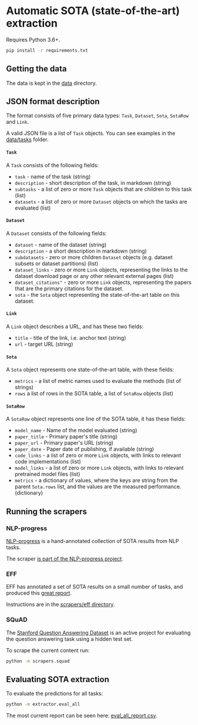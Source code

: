 # Automatic SOTA (state-of-the-art) extraction

Requires Python 3.6+.

```bash
pip install -r requirements.txt
```

## Getting the data

The data is kept in the [data](data/) directory. 

## JSON format description

The format consists of five primary data types: `Task`, `Dataset`, `Sota`, `SotaRow` and `Link`. 

A valid JSON file is a list of `Task` objects. You can see examples in the [data/tasks](https://github.com/atlasml/sota-extractor/tree/master/data/tasks) folder.

#### `Task`

A `Task` consists of the following fields:
- `task` - name of the task (string)
- `description` - short description of the task, in markdown (string)
- `subtasks` - a list of zero or more `Task` objects that are children to this task (list)
- `datasets` - a list of zero or more `Dataset` objects on which the tasks are evaluated (list)

#### `Dataset`

A `Dataset` consists of the following fields:
- `dataset` - name of the dataset (string)
- `description` - a short description in markdown (string)
- `subdatasets` - zero or more children `Dataset` objects (e.g. dataset subsets or dataset partitions) (list)
- `dataset_links` - zero or more `Link` objects, representing the links to the dataset download page or any other relevant external pages (list)
- `dataset_citations"` - zero or more `Link` objects, representing the papers that are the primary citations for the dataset. 
- `sota` - the `Sota` object representing the state-of-the-art table on this dataset. 
 
#### `Link`

A `Link` object describes a URL, and has these two fields:
- `title` - title of the link, i.e. anchor text (string)
- `url` - target URL (string)

#### `Sota`

A `Sota` object represents one state-of-the-art table, with these fields:
- `metrics` - a list of metric names used to evaluate the methods (list of strings)
- `rows` a list of rows in the SOTA table, a list of `SotaRow` objects (list)

#### `SotaRow`

A `SotaRow` object represents one line of the SOTA table, it has these fields:
- `model_name` - Name of the model evaluated (string)
- `paper_title` - Primary paper's title (string)
- `paper_url` - Primary paper's URL (string)
- `paper_date` - Paper date of publishing, if available (string)
- `code_links` - a list of zero or more `Link` objects, with links to relevant code implementations (list)
- `model_links` - a list of zero or more `Link` objects, with links to relevant pretrained model files (list)
- `metrics` - a dictionary of values, where the keys are string from the parent `Sota.rows` list, and the values are the measured performance. (dictionary)

## Running the scrapers

### NLP-progress

[NLP-progress](https://github.com/sebastianruder/NLP-progress) is a hand-annotated collection of SOTA results from NLP tasks. 

The scraper [is part of the NLP-progress project](https://github.com/sebastianruder/NLP-progress/pull/186).

### EFF 

EFF has annotated a set of SOTA results on a small number of tasks, and produced this [great report](https://www.eff.org/ai/metrics).

Instructions are in the [scrapers/eff directory](scrapers/eff).

### SQuAD

The [Stanford Question Answering Dataset](https://rajpurkar.github.io/SQuAD-explorer/) is an active project for evaluating the question answering task using a hidden test set. 

To scrape the current content run:

```bash
python -m scrapers.squad
```


## Evaluating SOTA extraction

To evaluate the predictions for all tasks:

```bash
python -m extractor.eval_all
```

The most current report can be seen here: [eval_all_report.csv](eval_all_report.csv).

